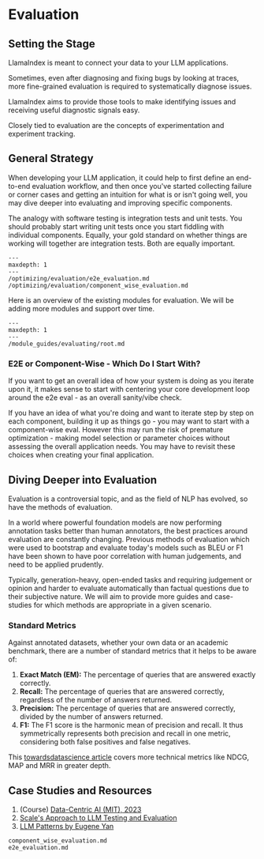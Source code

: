 # Evaluation

## Setting the Stage

LlamaIndex is meant to connect your data to your LLM applications.

Sometimes, even after diagnosing and fixing bugs by looking at traces, more fine-grained evaluation is required to systematically diagnose issues.

LlamaIndex aims to provide those tools to make identifying issues and receiving useful diagnostic signals easy.

Closely tied to evaluation are the concepts of experimentation and experiment tracking.

## General Strategy

When developing your LLM application, it could help to first define an end-to-end evaluation workflow, and then once you've started collecting failure or corner cases and getting an intuition for what is or isn't going well, you may dive deeper into evaluating and improving specific components.

The analogy with software testing is integration tests and unit tests. You should probably start writing unit tests once you start fiddling with individual components. Equally, your gold standard on whether things are working will together are integration tests. Both are equally important.

```{toctree}
---
maxdepth: 1
---
/optimizing/evaluation/e2e_evaluation.md
/optimizing/evaluation/component_wise_evaluation.md
```

Here is an overview of the existing modules for evaluation. We will be adding more modules and support over time.

```{toctree}
---
maxdepth: 1
---
/module_guides/evaluating/root.md
```

### E2E or Component-Wise - Which Do I Start With?

If you want to get an overall idea of how your system is doing as you iterate upon it, it makes sense to start with centering your core development loop around the e2e eval - as an overall sanity/vibe check.

If you have an idea of what you're doing and want to iterate step by step on each component, building it up as things go - you may want to start with a component-wise eval. However this may run the risk of premature optimization - making model selection or parameter choices without assessing the overall application needs. You may have to revisit these choices when creating your final application.

## Diving Deeper into Evaluation

Evaluation is a controversial topic, and as the field of NLP has evolved, so have the methods of evaluation.

In a world where powerful foundation models are now performing annotation tasks better than human annotators, the best practices around evaluation are constantly changing. Previous methods of evaluation which were used to bootstrap and evaluate today's models such as BLEU or F1 have been shown to have poor correlation with human judgements, and need to be applied prudently.

Typically, generation-heavy, open-ended tasks and requiring judgement or opinion and harder to evaluate automatically than factual questions due to their subjective nature. We will aim to provide more guides and case-studies for which methods are appropriate in a given scenario.

### Standard Metrics

Against annotated datasets, whether your own data or an academic benchmark, there are a number of standard metrics that it helps to be aware of:

1. **Exact Match (EM):** The percentage of queries that are answered exactly correctly.
2. **Recall:** The percentage of queries that are answered correctly, regardless of the number of answers returned.
3. **Precision:** The percentage of queries that are answered correctly, divided by the number of answers returned.
4. **F1:** The F1 score is the harmonic mean of precision and recall. It thus symmetrically represents both precision and recall in one metric, considering both false positives and false negatives.

This [towardsdatascience article](https://towardsdatascience.com/ranking-evaluation-metrics-for-recommender-systems-263d0a66ef54) covers more technical metrics like NDCG, MAP and MRR in greater depth.

## Case Studies and Resources

1. (Course) [Data-Centric AI (MIT), 2023](https://www.youtube.com/playlist?list=PLnSYPjg2dHQKdig0vVbN-ZnEU0yNJ1mo5)
2. [Scale's Approach to LLM Testing and Evaluation](https://scale.com/llm-test-evaluation)
3. [LLM Patterns by Eugene Yan](https://eugeneyan.com/writing/llm-patterns/)

```{toctree}
component_wise_evaluation.md
e2e_evaluation.md
```

